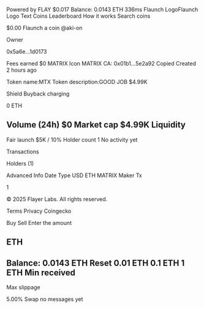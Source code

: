 Powered by FLAY
$0.017
Balance: 0.0143 ETH
336ms
Flaunch LogoFlaunch Logo Text
Coins
Leaderboard
How it works
Search coins

$0.00
Flaunch a coin
@aki-on


















































Owner

0x5a6e…1d0173


Fees earned
$0
MATRIX Icon
MATRIX
CA: 0x01b1…5e2a92
Copied
Created 2 hours ago

Token name:MTX
Token description:GOOD JOB
$4.99K


Shield
Buyback charging

0 ETH

Volume (24h)
$0
Market cap
$4.99K
Liquidity
-
Fair launch
$5K / 10%
Holder count
1
No activity yet

Transactions

Holders (1)

Advanced Info
Date	Type	USD	ETH	MATRIX	Maker	Tx

1

© 2025 Flayer Labs. All rights reserved.

Terms
Privacy
Coingecko

Buy
Sell
Enter the amount

ETH
-
Balance:
0.0143 ETH
Reset
0.01 ETH
0.1 ETH
1 ETH
Min received
-
Max slippage

5.00%
Swap
no messages yet


